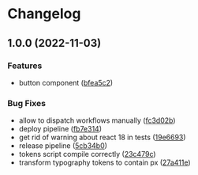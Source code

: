 # Changelog

## 1.0.0 (2022-11-03)


### Features

* button component ([bfea5c2](https://github.com/Illustrova/xeno-design-system/commit/bfea5c2dcfe11780b27a140784e51b3daf4b3497))


### Bug Fixes

* allow to dispatch workflows manually ([fc3d02b](https://github.com/Illustrova/xeno-design-system/commit/fc3d02bd053568c02ae7cd11034a90df67988783))
* deploy pipeline ([fb7e314](https://github.com/Illustrova/xeno-design-system/commit/fb7e3147768f337a959424aca7e1be3d5ee17f98))
* get rid of warning about react 18 in tests ([19e6693](https://github.com/Illustrova/xeno-design-system/commit/19e66933ebc5aca3caa5791076f82dcf3bf17a60))
* release pipeline ([5cb34b0](https://github.com/Illustrova/xeno-design-system/commit/5cb34b05cf44e352cc8e6228fe3bd9515b394805))
* tokens script compile correctly ([23c479c](https://github.com/Illustrova/xeno-design-system/commit/23c479c0def59cd6171d849214b14153844d1c5b))
* transform typography tokens to contain px ([27a411e](https://github.com/Illustrova/xeno-design-system/commit/27a411eda3afcf192668aa44f03255115f5963e3))
